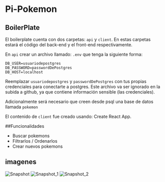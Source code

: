 # Pi-Pokemon

## BoilerPlate

El boilerplate cuenta con dos carpetas: `api` y `client`. En estas carpetas estará el código del back-end y el front-end respectivamente.

En `api` crear un archivo llamado: `.env` que tenga la siguiente forma:

```
DB_USER=usuariodepostgres
DB_PASSWORD=passwordDePostgres
DB_HOST=localhost
```

Reemplazar `usuariodepostgres` y `passwordDePostgres` con tus propias credenciales para conectarte a postgres. Este archivo va ser ignorado en la subida a github, ya que contiene información sensible (las credenciales).

Adicionalmente será necesario que creen desde psql una base de datos llamada `pokemon`

El contenido de `client` fue creado usando: Create React App.

##Funcionalidades 

 - Buscar pokemons
 - Filtrarlos / Ordenarlos
 - Crear nuevos pokemons

## imagenes 
![Snapshot](https://user-images.githubusercontent.com/90214208/155641209-87ab3def-cc67-485a-8c49-6984ed28c2de.png)
![Snapshot_1](https://user-images.githubusercontent.com/90214208/155641226-456c32b2-642b-41dd-9cb1-0cccf3204f26.png)
![Snapshot_2](https://user-images.githubusercontent.com/90214208/155641246-3e039563-eae4-4285-886a-78c91ce744be.png)




